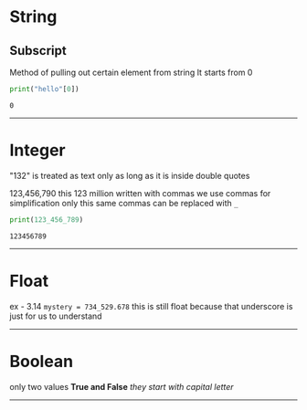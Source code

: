 # String
## Subscript
Method of pulling out certain element from string 
It starts from 0

```py
print("hello"[0])
```

`0`
___

# Integer
"132" is treated as text only as long as it is inside double quotes

123,456,790 this 123 million written with commas
we use commas for simplification only 
this same commas can be replaced with `_`

```py
print(123_456_789)
```

`123456789`

---
# Float
ex - 3.14 
`mystery = 734_529.678`
this is still float because that underscore is just for us to understand
___

# Boolean
only two values 
**True and False**
*they start with capital letter*
___
